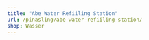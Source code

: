 ```yaml
---
title: "Abe Water Refiiling Station"
url: /pinasling/abe-water-refiiling-station/
shop: Wasser
---
```

